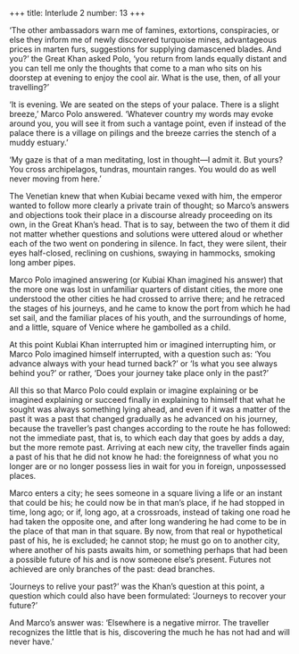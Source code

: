+++
title: Interlude 2
number: 13
+++

‘The other ambassadors warn me of famines, extortions, conspiracies, or else they inform me of newly discovered turquoise mines, advantageous prices in marten furs, suggestions for supplying damascened blades. And you?’ the Great Khan asked Polo, ‘you return from lands equally distant and you can tell me only the thoughts that come to a man who sits on his doorstep at evening to enjoy the cool air. What is the use, then, of all your travelling?’

‘It is evening. We are seated on the steps of your palace. There is a slight breeze,’ Marco Polo answered. ‘Whatever country my words may evoke around you, you will see it from such a vantage point, even if instead of the palace there is a village on pilings and the breeze carries the stench of a muddy estuary.’

‘My gaze is that of a man meditating, lost in thought—I admit it. But yours? You cross archipelagos, tundras, mountain ranges. You would do as well never moving from here.’

The Venetian knew that when Kubiai became vexed with him, the emperor wanted to follow more clearly a private train of thought; so Marco’s answers and objections took their place in a discourse already proceeding on its own, in the Great Khan’s head. That is to say, between the two of them it did not matter whether questions and solutions were uttered aloud or whether each of the two went on pondering in silence. In fact, they were silent, their eyes half-closed, reclining on cushions, swaying in hammocks, smoking long amber pipes.

Marco Polo imagined answering (or Kubiai Khan imagined his answer) that the more one was lost in unfamiliar quarters of distant cities, the more one understood the other cities he had crossed to arrive there; and he retraced the stages of his journeys, and he came to know the port from which he had set sail, and the familiar places of his youth, and the surroundings of home, and a little, square of Venice where he gambolled as a child.

At this point Kublai Khan interrupted him or imagined interrupting him, or Marco Polo imagined himself interrupted, with a question such as: ‘You advance always with your head turned back?’ or ‘Is what you see always behind you?’ or rather, ‘Does your journey take place only in the past?’

All this so that Marco Polo could explain or imagine explaining or be imagined explaining or succeed finally in explaining to himself that what he sought was always something lying ahead, and even if it was a matter of the past it was a past that changed gradually as he advanced on his journey, because the traveller’s past changes according to the route he has followed: not the immediate past, that is, to which each day that goes by adds a day, but the more remote past. Arriving at each new city, the traveller finds again a past of his that he did not know he had: the foreignness of what you no longer are or no longer possess lies in wait for you in foreign, unpossessed places.

Marco enters a city; he sees someone in a square living a life or an instant that could be his; he could now be in that man’s place, if he had stopped in time, long ago; or if, long ago, at a crossroads, instead of taking one road he had taken the opposite one, and after long wandering he had come to be in the place of that man in that square. By now, from that real or hypothetical past of his, he is excluded; he cannot stop; he must go on to another city, where another of his pasts awaits him, or something perhaps that had been a possible future of his and is now someone else’s present. Futures not achieved are only branches of the past: dead branches.

‘Journeys to relive your past?’ was the Khan’s question at this point, a question which could also have been formulated: ‘Journeys to recover your future?’

And Marco’s answer was: ‘Elsewhere is a negative mirror. The traveller recognizes the little that is his, discovering the much he has not had and will never have.’